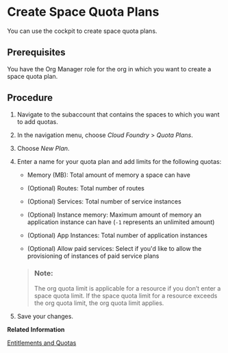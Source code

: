 <!-- loiob13c4a2666dd4018a52780da581bbf6d -->

# Create Space Quota Plans

You can use the cockpit to create space quota plans.



<a name="loiob13c4a2666dd4018a52780da581bbf6d__prereq_ofw_ghw_4bb"/>

## Prerequisites

You have the Org Manager role for the org in which you want to create a space quota plan.



<a name="loiob13c4a2666dd4018a52780da581bbf6d__steps_l1r_b3w_4bb"/>

## Procedure

1.  Navigate to the subaccount that contains the spaces to which you want to add quotas.

2.  In the navigation menu, choose *Cloud Foundry* \> *Quota Plans*.

3.  Choose *New Plan*.

4.  Enter a name for your quota plan and add limits for the following quotas:

    -   Memory \(MB\): Total amount of memory a space can have
    -   \(Optional\) Routes: Total number of routes
    -   \(Optional\) Services: Total number of service instances
    -   \(Optional\) Instance memory: Maximum amount of memory an application instance can have \(`-1` represents an unlimited amount\)

    -   \(Optional\) App Instances: Total number of application instances
    -   \(Optional\) Allow paid services: Select if you'd like to allow the provisioning of instances of paid service plans
    > ### Note:  
    > The org quota limit is applicable for a resource if you don’t enter a space quota limit. If the space quota limit for a resource exceeds the org quota limit, the org quota limit applies.

5.  Save your changes.


**Related Information**  


[Entitlements and Quotas](../10-concepts/Entitlements_and_Quotas_00aa2c2.md "When you purchase an enterprise account, you’re entitled to use a specific set of resources, such as the amount of memory that can be allocated to your applications.")


